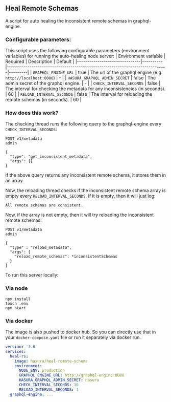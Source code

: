 ## Heal Remote Schemas

A script for auto healing the inconsistent remote schemas in graphql-engine.

### Configurable parameters:

This script uses the following configurable parameters (environment variables) for running the auto-healing node server:
| Environment variable          | Required | Description                                                                  | Default |
|-------------------------------|----------|------------------------------------------------------------------------------|---------|
| `GRAPHQL_ENGINE_URL`          | true     | The url of the graphql engine (e.g. `http://localhost:8080`)                 | -       |
| `HASURA_GRAPHQL_ADMIN_SECRET` | false    | The admin secret of the graphql engine.                                      | -       |
| `CHECK_INTERVAL_SECONDS`      | false    | The interval for checking the metadata for any inconsistencies (in seconds). | 60      |
| `RELOAD_INTERVAL_SECONDS`     | false    | The interval for reloading the remote schemas (in seconds).                  | 60      |

### How does this work?

The checking thread runs the following query to the graphql-engine every `CHECK_INTERVAL_SECONDS`:
```
POST v1/metadata
admin

{
  "type": "get_inconsistent_metadata",
  "args": {}
}
```
If the above query returns any inconsistent remote schema, it stores them in an array.

Now, the reloading thread checks if the inconsistent remote schema array is empty every `RELOAD_INTERVAL_SECONDS`. If it
is empty, then it will just log:
```
All remote schemas are consistent.
```

Now, if the array is not empty, then it will try reloading the inconsistent remote schemas:
```
POST v1/metadata
admin

{
  "type" : "reload_metadata",
  "args": {
    "reload_remote_schemas": *inconsistentSchemas
  }
}
```

To run this server locally:
### Via node
```
npm install
touch .env
npm start
```

### Via docker
The image is also pushed to docker hub. So you can directly use that in your `docker-compose.yaml` file or run it
separately via docker run.

```yaml
version: '3.6'
services:
  heal-rs:
    image: hasura/heal-remote-schema
    environment:
      NODE_ENV: production
      GRAPHQL_ENGINE_URL: http://graphql-engine:8080
      HASURA_GRAPHQL_ADMIN_SECRET: hasura
      CHECK_INTERVAL_SECONDS: 10
      RELOAD_INTERVAL_SECONDS: 1
  graphql-engine: ...
```

